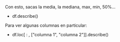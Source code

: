 Con esto, sacas la media, la mediana, max, min, 50%...

- df.describe()

Para ver algunas columnas en particular: 

- df.loc[ : , ["columna 1", "columna 2"]].describe()